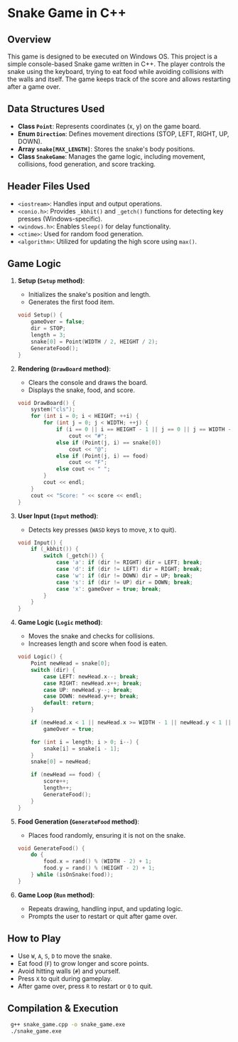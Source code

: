 # Snake Game in C++

## Overview
This game is designed to be executed on Windows OS.
This project is a simple console-based Snake game written in C++. The player controls the snake using the keyboard, trying to eat food while avoiding collisions with the walls and itself. The game keeps track of the score and allows restarting after a game over.

## Data Structures Used
- **Class `Point`**: Represents coordinates (x, y) on the game board.
- **Enum `Direction`**: Defines movement directions (STOP, LEFT, RIGHT, UP, DOWN).
- **Array `snake[MAX_LENGTH]`**: Stores the snake's body positions.
- **Class `SnakeGame`**: Manages the game logic, including movement, collisions, food generation, and score tracking.

## Header Files Used
- `<iostream>`: Handles input and output operations.
- `<conio.h>`: Provides `_kbhit()` and `_getch()` functions for detecting key presses (Windows-specific).
- `<windows.h>`: Enables `Sleep()` for delay functionality.
- `<ctime>`: Used for random food generation.
- `<algorithm>`: Utilized for updating the high score using `max()`.

## Game Logic
1. **Setup (`Setup` method)**:
   - Initializes the snake's position and length.
   - Generates the first food item.
   
   ```cpp
   void Setup() {
       gameOver = false;
       dir = STOP;
       length = 3;
       snake[0] = Point(WIDTH / 2, HEIGHT / 2);
       GenerateFood();
   }
   ```

2. **Rendering (`DrawBoard` method)**:
   - Clears the console and draws the board.
   - Displays the snake, food, and score.
   
   ```cpp
   void DrawBoard() {
       system("cls");
       for (int i = 0; i < HEIGHT; ++i) {
           for (int j = 0; j < WIDTH; ++j) {
               if (i == 0 || i == HEIGHT - 1 || j == 0 || j == WIDTH - 1)
                   cout << "#";
               else if (Point(j, i) == snake[0])
                   cout << "@";
               else if (Point(j, i) == food)
                   cout << "F";
               else cout << " ";
           }
           cout << endl;
       }
       cout << "Score: " << score << endl;
   }
   ```

3. **User Input (`Input` method)**:
   - Detects key presses (`WASD` keys to move, `X` to quit).
   
   ```cpp
   void Input() {
       if (_kbhit()) {
           switch (_getch()) {
               case 'a': if (dir != RIGHT) dir = LEFT; break;
               case 'd': if (dir != LEFT) dir = RIGHT; break;
               case 'w': if (dir != DOWN) dir = UP; break;
               case 's': if (dir != UP) dir = DOWN; break;
               case 'x': gameOver = true; break;
           }
       }
   }
   ```

4. **Game Logic (`Logic` method)**:
   - Moves the snake and checks for collisions.
   - Increases length and score when food is eaten.
   
   ```cpp
   void Logic() {
       Point newHead = snake[0];
       switch (dir) {
           case LEFT: newHead.x--; break;
           case RIGHT: newHead.x++; break;
           case UP: newHead.y--; break;
           case DOWN: newHead.y++; break;
           default: return;
       }

       if (newHead.x < 1 || newHead.x >= WIDTH - 1 || newHead.y < 1 || newHead.y >= HEIGHT - 1)
           gameOver = true;

       for (int i = length; i > 0; i--) {
           snake[i] = snake[i - 1];
       }
       snake[0] = newHead;

       if (newHead == food) {
           score++;
           length++;
           GenerateFood();
       }
   }
   ```

5. **Food Generation (`GenerateFood` method)**:
   - Places food randomly, ensuring it is not on the snake.
   
   ```cpp
   void GenerateFood() {
       do {
           food.x = rand() % (WIDTH - 2) + 1;
           food.y = rand() % (HEIGHT - 2) + 1;
       } while (isOnSnake(food));
   }
   ```

6. **Game Loop (`Run` method)**:
   - Repeats drawing, handling input, and updating logic.
   - Prompts the user to restart or quit after game over.

## How to Play
- Use `W`, `A`, `S`, `D` to move the snake.
- Eat food (`F`) to grow longer and score points.
- Avoid hitting walls (`#`) and yourself.
- Press `X` to quit during gameplay.
- After game over, press `R` to restart or `Q` to quit.

## Compilation & Execution
```sh
 g++ snake_game.cpp -o snake_game.exe
 ./snake_game.exe
```

